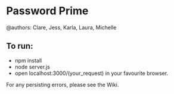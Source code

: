 # Password Prime
@authors: Clare, Jess, Karla, Laura, Michelle

## To run:
- npm install
- node server.js
- open localhost:3000/(your_request) in your favourite browser.

For any persisting errors, please see the Wiki.
